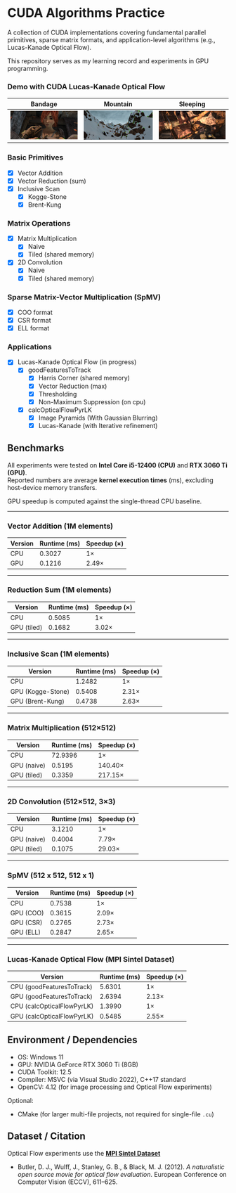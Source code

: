 # CUDA Algorithms Practice

A collection of CUDA implementations covering fundamental parallel primitives, sparse matrix formats, and application-level algorithms (e.g., Lucas-Kanade Optical Flow).  

This repository serves as my learning record and experiments in GPU programming.

### Demo with CUDA Lucas-Kanade Optical Flow

| Bandage | Mountain | Sleeping |
|---------|---------|---------|
| ![bandage](assets/bandage_2.gif) | ![mountain](assets/mountain_1.gif) | ![sleeping](assets/sleeping_2.gif) |

### Basic Primitives
- [x] Vector Addition
- [x] Vector Reduction (sum)
- [x] Inclusive Scan
  - [x] Kogge-Stone
  - [x] Brent-Kung

### Matrix Operations
- [x] Matrix Multiplication
  - [x] Naive
  - [x] Tiled (shared memory)
- [x] 2D Convolution
  - [x] Naive
  - [x] Tiled (shared memory)

### Sparse Matrix-Vector Multiplication (SpMV)
- [x] COO format
- [x] CSR format
- [x] ELL format

### Applications
- [x] Lucas-Kanade Optical Flow (in progress)
  - [x] goodFeaturesToTrack
    - [x] Harris Corner (shared memory)
    - [x] Vector Reduction (max)
    - [x] Thresholding
    - [x] Non-Maximum Suppression (on cpu)
  - [x] calcOpticalFlowPyrLK
    - [x] Image Pyramids (With Gaussian Blurring)
    - [x] Lucas-Kanade (with Iterative refinement)

## Benchmarks

All experiments were tested on **Intel Core i5-12400 (CPU)** and **RTX 3060 Ti (GPU)**.  
Reported numbers are average **kernel execution times** (ms), excluding host-device memory transfers.

GPU speedup is computed against the single-thread CPU baseline.

---

### Vector Addition (1M elements)

| Version     | Runtime (ms) | Speedup (×) |
|-------------|--------------|-------------|
| CPU         | 0.3027         | 1× |
| GPU | 0.1216         | 2.49× |
---

### Reduction Sum (1M elements)

| Version     | Runtime (ms) | Speedup (×) |
|-------------|--------------|-------------|
| CPU         | 0.5085         | 1× |
| GPU (tiled) | 0.1682 | 3.02× |

---

### Inclusive Scan (1M elements)

| Version             | Runtime (ms) | Speedup (×) |
|---------------------|--------------|-------------|
| CPU                 | 1.2482         | 1× |
| GPU (Kogge-Stone)   | 0.5408         | 2.31× |
| GPU (Brent-Kung)    | 0.4738         | 2.63× |

---

### Matrix Multiplication (512×512)

| Version     | Runtime (ms) | Speedup (×) |
|-------------|--------------|-------------|
| CPU         | 72.9396        | 1× |
| GPU (naive) | 0.5195         | 140.40× |
| GPU (tiled) | 0.3359          | 217.15× |

---

### 2D Convolution (512×512, 3×3)

| Version     | Runtime (ms) | Speedup (×) |
|-------------|--------------|-------------|
| CPU         | 3.1210        | 1× |
| GPU (naive) | 0.4004         | 7.79× |
| GPU (tiled) | 0.1075          | 29.03× |

---

### SpMV (512 x 512, 512 x 1)

| Version     | Runtime (ms) | Speedup (×) |
|-------------|--------------|-------------|
| CPU         | 0.7538         | 1× |
| GPU (COO)   | 0.3615          | 2.09× |
| GPU (CSR)   | 0.2765          | 2.73× |
| GPU (ELL)   | 0.2847          | 2.65× |

---
### Lucas-Kanade Optical Flow (MPI Sintel Dataset)

| Version     | Runtime (ms) | Speedup (×) |
|-------------|--------------|-------------|
| CPU (goodFeaturesToTrack)  | 5.6301          | 1× |
| GPU (goodFeaturesToTrack)  | 2.6394          | 2.13× |
| CPU (calcOpticalFlowPyrLK)  | 1.3990          | 1× |
| GPU (calcOpticalFlowPyrLK)   | 0.5485          | 2.55× |
## Environment / Dependencies

- OS: Windows 11
- GPU: NVIDIA GeForce RTX 3060 Ti (8GB)
- CUDA Toolkit: 12.5
- Compiler: MSVC (via Visual Studio 2022), C++17 standard
- OpenCV: 4.12 (for image processing and Optical Flow experiments)

Optional:
- CMake (for larger multi-file projects, not required for single-file `.cu`)

## Dataset / Citation

Optical Flow experiments use the [**MPI Sintel Dataset**](http://sintel.is.tue.mpg.de/downloads)

- Butler, D. J., Wulff, J., Stanley, G. B., & Black, M. J. (2012). 
*A naturalistic open source movie for optical flow evaluation*. 
European Conference on Computer Vision (ECCV), 611–625.